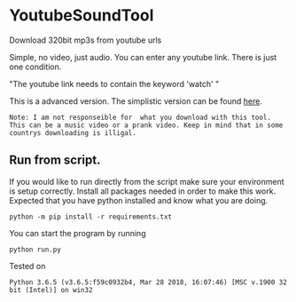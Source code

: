 # YoutubeSoundTool
Download 320bit mp3s from youtube urls

Simple, no video, just audio.
You can enter any youtube link. There is just one condition.

"The youtube link needs to contain the keyword 'watch' "

This is a advanced version. The simplistic version can be found [here](https://github.com/Annihilator708/YoutubeSoundTool/tree/poc).

```Note: I am not responseible for  what you download with this tool. This can be a music video or a prank video. Keep in mind that in some countrys downloading is illigal.``` 

## Run from script.

If you would like to run directly from the script make sure your environment is setup correctly. 
Install all packages needed in order to make this work. Expected that you have python installed and know what you are doing. 

    
    python -m pip install -r requirements.txt
    
You can start the program by running

    python run.py
    
Tested on

    Python 3.6.5 (v3.6.5:f59c0932b4, Mar 28 2018, 16:07:46) [MSC v.1900 32 bit (Intel)] on win32
